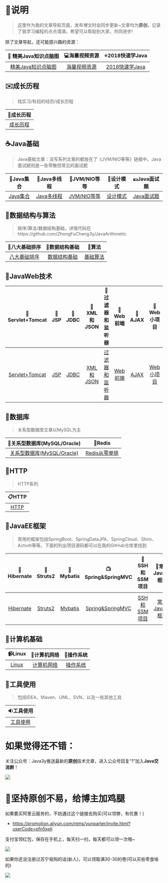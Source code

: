 # :sparkling_heart:说明 #

> 这里作为我的文章导航页面，发布博文时会同步更新~文章均为**原创**，记录了我学习编程的点点滴滴，希望可以帮助到大家，共同进步!



除了文章导航，还可能感兴趣的资源：

| :art: 精美Java知识点脑图 | :computer:海量视频资源 | :star:2018快速学Java | 
| :------:| :------: | :------: | 
| [精美Java知识点脑图](src/mindmap.md) | [海量视频资源](src/resource.md) | [2018快速学Java](src/learnjava.md)  | 


## :envelope:成长历程 ##

> 找实习/秋招的经历/成长历程

| :file_folder:成长历程|
| :------:| 
| [成长历程](src/work.md) | 


## :coffee:Java基础 ##

> Java基础文章：没写系列文章的都放在了《JVM/NIO等等》链接中。Java面试题则是一些零散但常见的面试题

| :book:Java集合 | :memo:Java多线程 | :ski:JVM/NIO等等 | :guitar:设计模式 |:dollar:Java面试题 |
| :------:| :------: | :------: |:------: |:------: |
| [Java集合](src/collection.md) | [Java多线程](src/thread.md) | [JVM/NIO等等](src/javabasic.md) |[设计模式](src/designmode.md) |[Java面试题](src/interview.md) |




## :tophat:数据结构与算法 ##

> 排序/算法/数据结构基础，详情代码在https://github.com/ZhongFuCheng3y/JavaArithmetic

| :beer:八大基础排序 | :cherries:数据结构基础 | :egg:算法 | 
| :------:| :------: | :------: |
| [八大基础排序](src/sort.md) | [数据结构基础](src/datastruct.md) | [基础算法](src/algorithm.md) |



## :page_facing_up:JavaWeb技术 ##

| :ledger:Servlet+Tomcat | :microscope:JSP | :ring:JDBC | :tshirt:XML和JSON |:ribbon:过滤器和监听器 |:rice:Web前端 |:ramen:AJAX |:hamburger:Web小项目 |
| :------:| :------: | :------: |:------: |:------: |:------: |:------: |:------: |
| [Servlet+Tomcat](src/servlet.md) | [JSP](src/jsp.md) | [JDBC](src/jdbc.md) |[XML和JSON](src/xml&json.md) |[过滤器和监听器](src/filter&listener.md) |[Web前端](src/web.md) |[AJAX](src/ajax.md) |[Web小项目](src/javawebproject.md) |



## :pencil:数据库 ##


> 关系型数据库文章以MySQL为主

| :fish_cake:关系型数据库(MySQL/Oracle) | :lollipop:Redis | 
| :------:| :------: | 
| [关系型数据库(MySQL/Oracle)](src/database.md) | [Redis从零单排](src/redis.md) | 



## :seat:HTTP ##

> HTTP系列


| :clipboard:HTTP|
| :------:| 
| [HTTP](src/http.md) | 



## :mega:JavaEE框架 ##

> 常用的框架包括SpringBoot、SpringDataJPA、SpringCloud、Shiro、Activiti等等。下面的列出项目源码都可以在我的GitHub仓库里找到

| :jack_o_lantern:Hibernate | :gift_heart:Struts2 | :bamboo:Mybatis | :tv:Spring&SpringMVC |:vhs:SSH和SSM项目 |:ghost:常用JavaEE框架 |:minidisc:个人项目 |
| :------:| :------: | :------: |:------: |:------: |:------: |:------: |
| [Hibernate](src/hibernate.md) | [Struts2](src/struts2.md) | [Mybatis](src/mybatis.md) |[Spring&SpringMVC](src/spring&springmvc.md) |[SSH和SSM项目](src/ssh&ssmproject.md) |[常用JavaEE框架](src/frame.md) |[个人项目](src/personalproject.md) |


## :christmas_tree:计算机基础 ##

| :video_camera:Linux | :bell:计算机网络 | :flags:操作系统 | 
| :------:| :------: | :------: |
| [Linux](src/linux.md) | [计算机网络](src/net.md) | [操作系统](src/os.md) |


## :low_brightness:工具使用 ##

> 包括IDEA、Maven、UML、SVN、以及一些其他工具


| :sound:工具使用|
| :------:| 
| [工具使用](src/tool.md) |


# 如果觉得还不错： #

关注公众号：Java3y推送最新的**原创**技术文章，进入公众号回复“1”加入**Java交流群**！

![](https://user-gold-cdn.xitu.io/2018/2/28/161dc06a373e4f4d?w=258&h=258&f=jpeg&s=27005)


# :sparkling_heart:坚持原创不易，给博主加鸡腿 #


如果要买阿里云服务的，不妨通过这个链接去购买(可以领劵，有优惠！)

- https://promotion.aliyun.com/ntms/yunparter/invite.html?userCode=pfn5xpli



支付宝领红包，保存在手机上，每天扫一扫，每天都可以领一次哦~


![](https://user-gold-cdn.xitu.io/2018/11/18/16726109849ec9ec?w=567&h=852&f=jpeg&s=76745)


如果你还没注册过苏宁易购的话(新人)，可以领取满30-30的卷(可以买些零食啥的)


![](https://user-gold-cdn.xitu.io/2018/11/18/167260c979e2ea85?w=750&h=1204&f=jpeg&s=120180)
